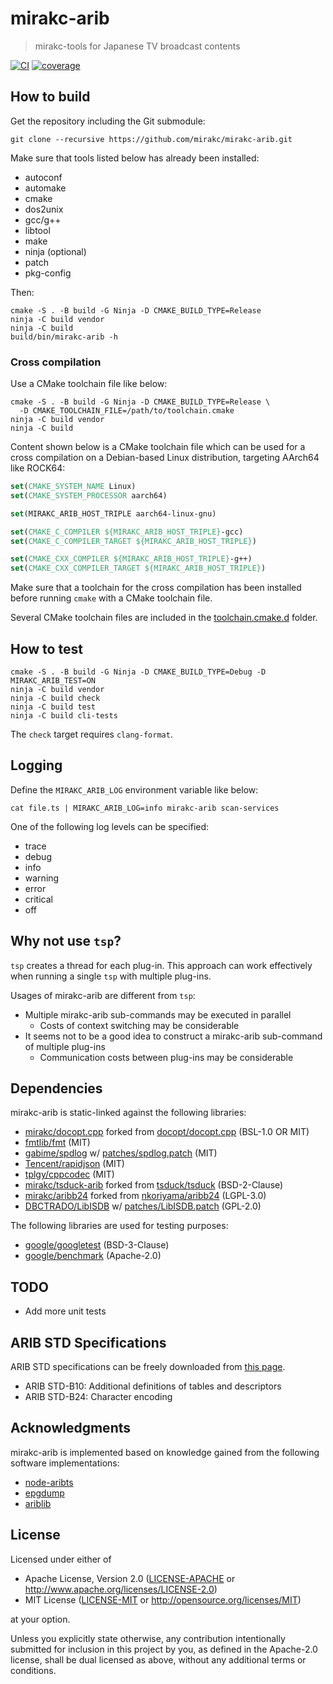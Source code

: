 # mirakc-arib

> mirakc-tools for Japanese TV broadcast contents

[![CI](https://github.com/mirakc/mirakc-arib/actions/workflows/ci.yml/badge.svg)](https://github.com/mirakc/mirakc-arib/actions/workflows/ci.yml)
[![coverage](https://codecov.io/gh/mirakc/mirakc-arib/branch/main/graph/badge.svg?token=iYQqKQLd7A)](https://codecov.io/gh/mirakc/mirakc-arib)

## How to build

Get the repository including the Git submodule:

```shell
git clone --recursive https://github.com/mirakc/mirakc-arib.git
```

Make sure that tools listed below has already been installed:

* autoconf
* automake
* cmake
* dos2unix
* gcc/g++
* libtool
* make
* ninja (optional)
* patch
* pkg-config

Then:

```shell
cmake -S . -B build -G Ninja -D CMAKE_BUILD_TYPE=Release
ninja -C build vendor
ninja -C build
build/bin/mirakc-arib -h
```

### Cross compilation

Use a CMake toolchain file like below:

```shell
cmake -S . -B build -G Ninja -D CMAKE_BUILD_TYPE=Release \
  -D CMAKE_TOOLCHAIN_FILE=/path/to/toolchain.cmake
ninja -C build vendor
ninja -C build
```

Content shown below is a CMake toolchain file which can be used for a cross
compilation on a Debian-based Linux distribution, targeting AArch64 like ROCK64:

```cmake
set(CMAKE_SYSTEM_NAME Linux)
set(CMAKE_SYSTEM_PROCESSOR aarch64)

set(MIRAKC_ARIB_HOST_TRIPLE aarch64-linux-gnu)

set(CMAKE_C_COMPILER ${MIRAKC_ARIB_HOST_TRIPLE}-gcc)
set(CMAKE_C_COMPILER_TARGET ${MIRAKC_ARIB_HOST_TRIPLE})

set(CMAKE_CXX_COMPILER ${MIRAKC_ARIB_HOST_TRIPLE}-g++)
set(CMAKE_CXX_COMPILER_TARGET ${MIRAKC_ARIB_HOST_TRIPLE})
```

Make sure that a toolchain for the cross compilation has been installed before
running `cmake` with a CMake toolchain file.

Several CMake toolchain files are included in the
[toolchain.cmake.d](./toolchain.cmake.d) folder.

## How to test

```shell
cmake -S . -B build -G Ninja -D CMAKE_BUILD_TYPE=Debug -D MIRAKC_ARIB_TEST=ON
ninja -C build vendor
ninja -C build check
ninja -C build test
ninja -C build cli-tests
```

The `check` target requires `clang-format`.

## Logging

Define the `MIRAKC_ARIB_LOG` environment variable like below:

```shell
cat file.ts | MIRAKC_ARIB_LOG=info mirakc-arib scan-services
```

One of the following log levels can be specified:

* trace
* debug
* info
* warning
* error
* critical
* off

## Why not use `tsp`?

`tsp` creates a thread for each plug-in.  This approach can work effectively
when running a single `tsp` with multiple plug-ins.

Usages of mirakc-arib are different from `tsp`:

* Multiple mirakc-arib sub-commands may be executed in parallel
  * Costs of context switching may be considerable
* It seems not to be a good idea to construct a mirakc-arib sub-command of
  multiple plug-ins
  * Communication costs between plug-ins may be considerable

## Dependencies

mirakc-arib is static-linked against the following libraries:

* [mirakc/docopt.cpp] forked from [docopt/docopt.cpp] (BSL-1.0 OR MIT)
* [fmtlib/fmt] (MIT)
* [gabime/spdlog] w/ [patches/spdlog.patch](./patches/spdlog.patch) (MIT)
* [Tencent/rapidjson] (MIT)
* [tplgy/cppcodec] (MIT)
* [mirakc/tsduck-arib] forked from [tsduck/tsduck] (BSD-2-Clause)
* [mirakc/aribb24] forked from [nkoriyama/aribb24] (LGPL-3.0)
* [DBCTRADO/LibISDB] w/ [patches/LibISDB.patch](./patches/LibISDB.patch) (GPL-2.0)

The following libraries are used for testing purposes:

* [google/googletest] (BSD-3-Clause)
* [google/benchmark] (Apache-2.0)

## TODO

* Add more unit tests

## ARIB STD Specifications

ARIB STD specifications can be freely downloaded from
[this page](https://www.arib.or.jp/english/std_tr/broadcasting/sb_ej.html).

* ARIB STD-B10: Additional definitions of tables and descriptors
* ARIB STD-B24: Character encoding

## Acknowledgments

mirakc-arib is implemented based on knowledge gained from the following software
implementations:

* [node-aribts]
* [epgdump]
* [ariblib]

## License

Licensed under either of

* Apache License, Version 2.0
  ([LICENSE-APACHE] or http://www.apache.org/licenses/LICENSE-2.0)
* MIT License
  ([LICENSE-MIT] or http://opensource.org/licenses/MIT)

at your option.

Unless you explicitly state otherwise, any contribution intentionally submitted
for inclusion in this project by you, as defined in the Apache-2.0 license,
shall be dual licensed as above, without any additional terms or conditions.

[mirakc/docopt.cpp]: https://github.com/mirakc/docopt.cpp
[docopt/docopt.cpp]: https://github.com/docopt/docopt.cpp
[fmtlib/fmt]: https://github.com/fmtlib/fmt
[gabime/spdlog]: https://github.com/gabime/spdlog
[Tencent/rapidjson]: https://github.com/Tencent/rapidjson
[tplgy/cppcodec]: https://github.com/tplgy/cppcodec
[mirakc/tsduck-arib]: https://github.com/mirakc/tsduck-arib
[tsduck/tsduck]: https://github.com/tsduck/tsduck
[mirakc/aribb24]: https://github.com/mirakc/aribb24
[nkoriyama/aribb24]: https://github.com/nkoriyama/aribb24
[DBCTRADO/LibISDB]: https://github.com/DBCTRADO/LibISDB
[google/googletest]: https://github.com/google/googletest
[google/benchmark]: https://github.com/google/benchmark
[node-aribts]: https://github.com/rndomhack/node-aribts
[epgdump]: https://github.com/Piro77/epgdump
[ariblib]: https://github.com/youzaka/ariblib
[LICENSE-APACHE]: ./LICENSE-APACHE
[LICENSE-MIT]: ./LICENSE-MIT
